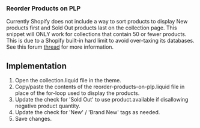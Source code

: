 ### Reorder Products on PLP
Currently Shopify does not include a way to sort products to display New products first and Sold Out products last on the collection page. This snippet will ONLY work for collections that contain 50 or fewer products. This is due to a Shopify built-in hard limit to avoid over-taxing its databases. See this forum [thread](https://ecommerce.shopify.com/c/shopify-discussion/t/how-do-i-sort-out-of-stock-products-to-the-end-of-a-collection-299550) for more information.


## Implementation
1. Open the collection.liquid file in the theme.
2. Copy/paste the contents of the reorder-products-on-plp.liquid file in place of the for-loop used to display the products.
3. Update the check for 'Sold Out' to use product.available if disallowing negative product quantity. 
4. Update the check for 'New' / 'Brand New' tags as needed. 
5. Save changes.
